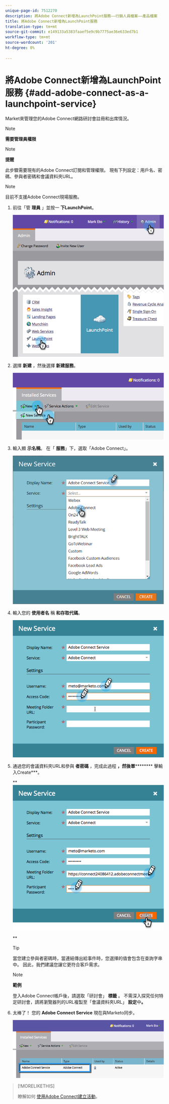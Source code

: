 ```yaml
---
unique-page-id: 7512270
description: 將Adobe Connect新增為LaunchPoint服務——行銷人員檔案——產品檔案
title: 將Adobe Connect新增為LaunchPoint服務
translation-type: tm+mt
source-git-commit: e149133a5383faaef5e9c9b7775ae36e633ed7b1
workflow-type: tm+mt
source-wordcount: '201'
ht-degree: 0%

---
```



# 將Adobe Connect新增為LaunchPoint服務 {#add-adobe-connect-as-a-launchpoint-service}

Market來管理您的Adobe Connect網路研討會註冊和出席情況。

>[!NOTE]
>
>**需要管理員權限**

>[!NOTE]
>
>**提醒**
>
>此步驟需要現有的Adobe Connect訂閱和管理權限。 現有下列設定：用戶名、密碼、參與者密碼和會議資料夾URL。

>[!NOTE]
>
>目前不支援Adobe Connect現場服務。

1. 前往「管 **理員** 」並按一 **下LaunchPoint**。

   ![](assets/image2015-4-22-11-3a33-3a51.png)

1. 選擇 **新建** ，然後選擇 **新建服務**。

   ![](assets/image2015-4-22-11-3a40-3a19.png)

1. 輸入顯 **示名稱**。 在「 **服務**」下，選取「Adobe Connect」。

   ![](assets/new-service-adobe-connect.png)

1. 輸入您的 **使用者名** 稱 **和存取代碼**。

   ![](assets/image2015-4-22-11-3a50-3a6.png)

1. 通過您的會議資料夾URL和參與 **者密碼** ，完成此過程 **，然後單********** 擊輸入Create***。

   ** ![](assets/image2015-4-22-11-3a55-3a36.png)

   **

   >[!TIP]
   >
   >當您建立參與者密碼時，當連結傳出給事件時，您選擇的值會包含在查詢字串中。 因此，我們建議您讓它更符合客戶需求。

   >[!NOTE]
   >
   >**範例**
   >
   >
   >登入Adobe Connect帳戶後，請選取「研討會」 **標籤** 。 不需深入探究任何特定研討會，請將瀏覽器列的URL複製至「會議資料夾URL」 **設定**&#x200B;中&#x200B;**。**

1. 太棒了！ 您的 **Adobe Connect Service** 現在與Marketo同步。

   ![](assets/adobe-connect-service.png)

>[!MORELIKETHIS]
>
>瞭解如何 [使用Adobe Connect建立活動](../../../product-docs/demand-generation/events/create-an-event/create-an-event-with-adobe-connect.md)。

